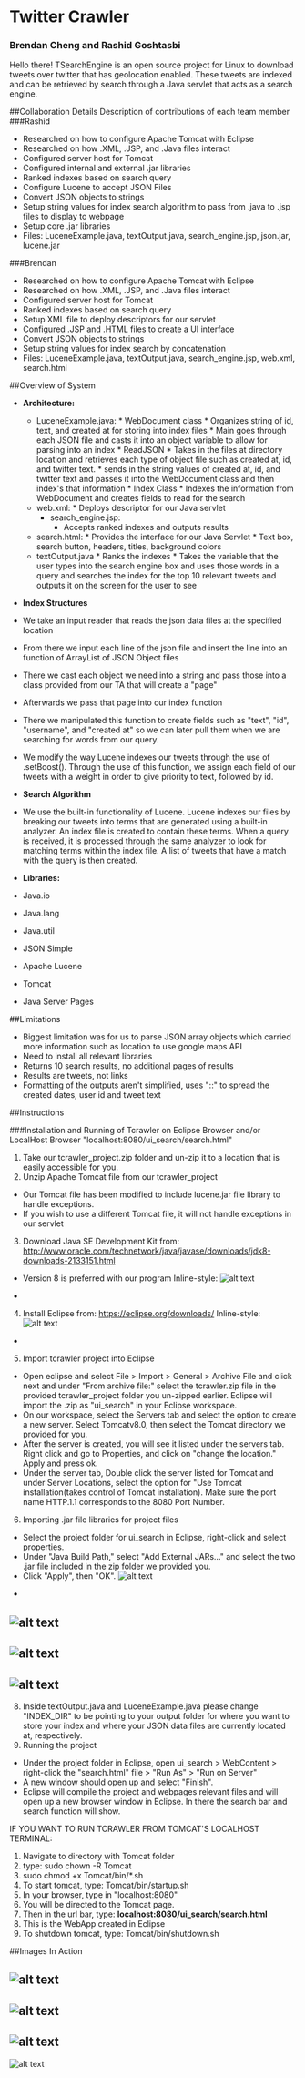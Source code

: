 # Twitter Crawler
### Brendan Cheng and Rashid Goshtasbi

Hello there! TSearchEngine is an open source project for Linux to download tweets over twitter that has geolocation enabled. These tweets are indexed and can be retrieved by search through a Java servlet that acts as a search engine.

##Collaboration Details
Description of contributions of each team member
###Rashid
* Researched on how to configure Apache Tomcat with Eclipse
* Researched on how .XML, .JSP, and .Java files interact
* Configured server host for Tomcat
* Configured internal and external .jar libraries
* Ranked indexes based on search query
* Configure Lucene to accept JSON Files
* Convert JSON objects to strings
* Setup string values for index search algorithm to pass from .java to .jsp files to display to webpage
* Setup core .jar libraries
* Files: LuceneExample.java, textOutput.java, search\_engine.jsp, json.jar, lucene.jar




###Brendan
* Researched on how to configure Apache Tomcat with Eclipse
* Researched on how .XML, .JSP, and .Java files interact
* Configured server host for Tomcat
* Ranked indexes based on search query
* Setup XML file to deploy descriptors for our servlet
* Configured .JSP and .HTML files to create a UI interface
* Convert JSON objects to strings
* Setup string values for index search by concatenation
* Files: LuceneExample.java, textOutput.java, search\_engine.jsp, web.xml, search.html

##Overview of System
* **Architecture:**
  * LuceneExample.java:
  		* WebDocument class
  			* Organizes string of id, text, and created at for storing into index files
		* Main goes through each JSON file and casts it into an object variable to allow for parsing into an index
		* ReadJSON
			* Takes in the files at directory location and retrieves each type of object file such as created at, id, and twitter text.
			* sends in the string values of created at, id, and twitter text and passes it into the WebDocument class and then index's that information
		* Index Class
			* Indexes the information from WebDocument and creates fields to read for the search
  * web.xml:
  		* Deploys descriptor for our Java servlet
  	* search\_engine.jsp:
  		* Accepts ranked indexes and outputs results
  * search.html:
   		* Provides the interface for our Java Servlet
   		* Text box, search button, headers, titles, background colors
  * textOutput.java
   		* Ranks the indexes
   		* Takes the variable that the user types into the search engine box and uses those words in a query and searches the index for the top 10 relevant tweets and outputs it on the screen for the user to see
* **Index Structures**
 * We take an input reader that reads the json data files at the specified location
 * From there we input each line of the json file and insert the line into an function of ArrayList of JSON Object files
 * There we cast each object we need into a string and pass those into a class provided from our TA that will create a "page"
 * Afterwards we pass that page into our index function
 * There we manipulated this function to create fields such as "text", "id", "username", and "created at" so we can later pull them when we are searching for words from our query.
 * We modify the way Lucene indexes our tweets through the use of .setBoost(). Through the use of this function, we assign each field of our tweets with a weight in order to give priority to text, followed by id.
* **Search Algorithm**
 * We use the built-in functionality of Lucene. Lucene indexes our files by breaking our tweets into terms that are generated using a built-in analyzer. An index file is created to contain these terms. When a query is received, it is processed through the same analyzer to look for matching terms within the index file. A list of tweets that have a match with the query is then created. 



* **Libraries:**
 * Java.io
 * Java.lang
 * Java.util
 * JSON Simple
 * Apache Lucene
 * Tomcat
 * Java Server Pages
 

##Limitations
* Biggest limitation was for us to parse JSON array objects which carried more information such as location to use google maps API
* Need to install all relevant libraries
* Returns 10 search results, no additional pages of results
* Results are tweets, not links
* Formatting of the outputs aren't simplified, uses "::" to spread the created dates, user id and tweet text

##Instructions

###Installation and Running of Tcrawler on Eclipse Browser and/or LocalHost Browser "localhost:8080/ui_search/search.html"
1. Take our tcrawler_project.zip folder and un-zip it to a location that is easily accessible for you.
2. Unzip Apache Tomcat file from our tcrawler\_project
 * Our Tomcat file has been modified to include lucene.jar file library to handle exceptions.
 * If you wish to use a different Tomcat file, it will not handle exceptions in our servlet
3. Download Java SE Development Kit from: http://www.oracle.com/technetwork/java/javase/downloads/jdk8-downloads-2133151.html
 * Version 8 is preferred with our program
Inline-style: 
![alt text](p7.png)
-
4. Install Eclipse from: https://eclipse.org/downloads/
Inline-style: 
![alt text](p1.png)
-
5. Import tcrawler project into Eclipse
 * Open eclipse and select File > Import > General > Archive File and click next and under "From archive file:" select the tcrawler.zip file in the provided tcrawler_project folder you un-zipped earlier. Eclipse will import the .zip as "ui_search" in your Eclipse workspace.
 * On our workspace, select the Servers tab and select the option to create a new server. Select Tomcatv8.0, then select the Tomcat directory we provided for you.
 * After the server is created, you will see it listed under the servers tab. Right click and go to Properties, and click on "change the location." Apply and press ok.
 * Under the server tab, Double click the server listed for Tomcat and under Server Locations, select the option for "Use Tomcat installation(takes control of Tomcat installation). Make sure the port name HTTP.1.1 corresponds to the 8080 Port Number.
6. Importing .jar file libraries for project files
 * Select the project folder for ui_search in Eclipse, right-click and select properties.
 * Under "Java Build Path," select "Add External JARs..." and select the two .jar file included in the zip folder we provided you.
 * Click "Apply", then "OK".
![alt text](p3.png)
-
![alt text](p4.png)
-
![alt text](p5.png)
-
![alt text](p6.png)
-
8. Inside textOutput.java and LuceneExample.java please change "INDEX_DIR" to be pointing to your output folder for where you want to store your index and where your JSON data files are currently located at, respectively.
7. Running the project
 * Under the project folder in Eclipse, open ui_search > WebContent > right-click the "search.html" file > "Run As" > "Run on Server"
 * A new window should open up and select "Finish".
 * Eclipse will compile the project and webpages relevant files and will open up a new browser window in Eclipse. In there the search bar and search function will show.

 
IF YOU WANT TO RUN TCRAWLER FROM TOMCAT'S LOCALHOST TERMINAL:

1. Navigate to directory with Tomcat folder
2. type: sudo chown -R Tomcat
3. sudo chmod +x Tomcat/bin/*.sh
4. To start tomcat, type: Tomcat/bin/startup.sh
5. In your browser, type in "localhost:8080"
6. You will be directed to the Tomcat page.
7. Then in the url bar, type: **localhost:8080/ui_search/search.html**
8. This is the WebApp created in Eclipse
5. To shutdown tomcat, type: Tomcat/bin/shutdown.sh

##Images In Action


![alt text](p9.png)
-
![alt text](p10.png)
-
![alt text](p11.png)
-
![alt text](p12.png)
